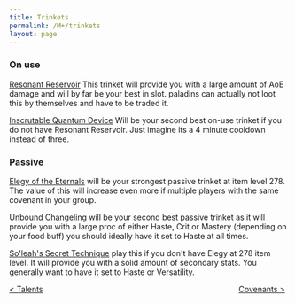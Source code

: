 ```yaml
---
title: Trinkets
permalink: /M+/trinkets
layout: page
---
```



### On use

[Resonant Reservoir](https://www.wowhead.com/item=188272/resonant-reservoir) This trinket will provide you with a large amount of AoE damage and will by far be your best in slot. paladins can actually not loot this by themselves and have to be traded it.

[Inscrutable Quantum Device](https://www.wowhead.com/item=179350/inscrutable-quantum-device?bonus=6805:1472) Will be your second best on-use trinket if you do not have Resonant Reservoir. Just imagine its a 4 minute cooldown instead of three.

### Passive

[Elegy of the Eternals](https://ptr.wowhead.com/item=188270/elegy-of-the-eternals?bonus=6805) will be your strongest passive trinket at item level 278. The value of this will increase even more if multiple players with the same covenant in your group.

[Unbound Changeling](https://www.wowhead.com/item=178708/unbound-changeling?bonus=6805:1472)
will be your second best passive trinket as it will provide you with a large proc of either Haste, Crit or Mastery (depending on your food buff) you should ideally have it set to Haste at all times.

[So'leah's Secret Technique](https://www.wowhead.com/item=185818/soleahs-secret-technique?bonus=6805) play this if you don't have Elegy at 278 item level. It will provide you with a solid amount of secondary stats. You generally want to have it set to Haste or Versatility.

<div>
<div style="text-align:left;display: inline-block;width: 49%;">
<a href="/M+/talents"> < Talents</a>
</div>
<div style="text-align:right;display: inline-block;width: 49%;">
<a href="/M+/covenants"> Covenants ></a>
</div>
</div>
